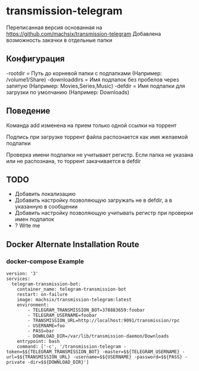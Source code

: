 # transmission-telegram
Переписанная версия основанная на https://github.com/machsix/transmission-telegram
Добавлена возможность закачки в отдельные папки

## Конфигурация
-rootdir = Путь до корневой папки с подпапками (Например: /volume1/Share)
-downloaddirs = Имя подпапок без пробелов через запятую (Например: Movies,Series,Music)
-defdir = Имя подпапки для загрузки по умолчанию (Например: Downloads)

## Поведение
Команда add изменена на прием только одной ссылки на торрент

Подпись при загрузке торрент файла распознается как имя желаемой подпапки

Проверка имени подпапки не учитывает регистр. Если папка не указана или не распознана, то торрент закачивается в defdir

## TODO
* Добавить локализацию
* Добавить настройку позволяющую загружать не в defdir, а в указанную в сообщении
* Добавить настройку позволяющую учитывать регистр при проверки имен подпапок
* ? Wrte me

##  Docker Alternate Installation Route

### docker-compose Example

```
version: '3'
services:
  telegram-transmission-bot:
    container_name: telegram-transmission-bot
    restart: on-failure
    image: machsix/transmission-telegram:latest
    environment:
        - TELEGRAM_TRANSMISSION_BOT=378883659:foobar
        - TELEGRAM_USERNAME=foobar
        - TRANSMISSION_URL=http://localhost:9091/transmission/rpc
        - USERNAME=foo
        - PASS=bar
        - DOWNLOAD_DIR=/var/lib/transmission-daemon/Downloads
    entrypoint: bash
    command: ['-c', '/transmission-telegram -token=$${TELEGRAM_TRANSMISSION_BOT} -master=$${TELEGRAM_USERNAME} -url=$${TRANSMISSION_URL} -username=$${USERNAME} -password=$${PASS} -private -dir=$${DOWNLOAD_DIR}']
```
